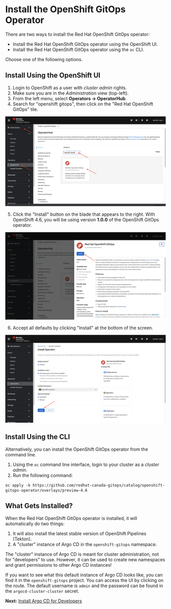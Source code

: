 # Install the OpenShift GitOps Operator

There are two ways to install the Red Hat OpenShift GitOps operator:
* Install the Red Hat OpenShift GitOps operator using the OpenShift UI.
* Install the Red Hat OpenShift GitOps operator using the `oc` CLI.

Choose one of the following options.

## Install Using the OpenShift UI

1. Login to OpenShift as a user with *cluster admin* rights.
2. Make sure you are in the *Administration* view (top-left).
3. From the left menu, select **Operators -> OperatorHub**.
4. Search for "openshift gitops", then click on the "Red Hat OpenShift GitOps" tile.

![OperatorHub Search](images/operator-hub-search.png)

5. Click the "Install" button on the blade that appears to the right. With OpenShift 4.6, you will be using version **1.0.0** of the OpenShift GitOps operator.

![Operator Install](images/openshift-gitops-install1.png)

6. Accept all defaults by clicking "Install" at the bottom of the screen.

![Operator Install](images/openshift-gitops-install2.png)


## Install Using the CLI

Alternatively, you can install the OpenShift GitOps operator from the command line.

1. Using the `oc` command line interface, login to your cluster as a *cluster admin*.
2. Run the following command:

```
oc apply -k https://github.com/redhat-canada-gitops/catalog/openshift-gitops-operator/overlays/preview-4.6
```

## What Gets Installed?

When the Red Hat OpenShift GitOps operator is installed, it will automatically do two things:

1. It will also install the latest stable version of OpenShift Pipelines (Tekton).
2. A "cluster" instance of Argo CD in the `openshift-gitops` namespace.

The "cluster" instance of Argo CD is meant for cluster administration, not for "developers" to use.  However, it can be used to create new namespaces and grant permissions to other Argo CD instances!

If you want to see what this default instance of Argo CD looks like, you can find it in the `openshift-gitops` project.  You can access the UI by clicking on the route.  The default username is `admin` and the password can be found in the `argocd-cluster-cluster` secret.

**Next:** [Install Argo CD for Developers](02-install-argocd-46.md)